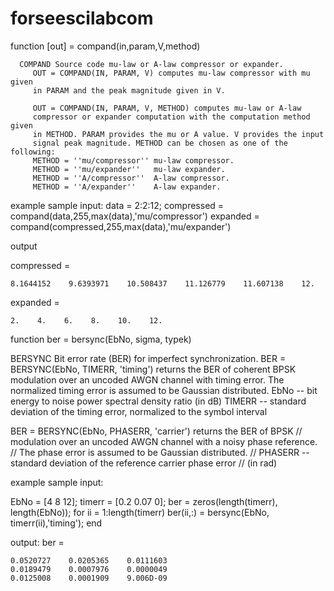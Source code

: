 # forseescilabcom
function [out] = compand(in,param,V,method)


      COMPAND Source code mu-law or A-law compressor or expander.
         OUT = COMPAND(IN, PARAM, V) computes mu-law compressor with mu given
         in PARAM and the peak magnitude given in V.
      
         OUT = COMPAND(IN, PARAM, V, METHOD) computes mu-law or A-law
         compressor or expander computation with the computation method given
         in METHOD. PARAM provides the mu or A value. V provides the input
         signal peak magnitude. METHOD can be chosen as one of the following:
         METHOD = ''mu/compressor'' mu-law compressor.
         METHOD = ''mu/expander''   mu-law expander.
         METHOD = ''A/compressor''  A-law compressor.
         METHOD = ''A/expander''    A-law expander.
         
  example
  sample input:
  data = 2:2:12;
 compressed = compand(data,255,max(data),'mu/compressor')
 expanded = compand(compressed,255,max(data),'mu/expander')
 
 output 
 
 compressed  =
 
    8.1644152    9.6393971    10.508437    11.126779    11.607138    12.  
 
 expanded  =
 
    2.    4.    6.    8.    10.    12.  
         
         
function ber = bersync(EbNo, sigma, typek)

BERSYNC Bit error rate (BER) for imperfect synchronization.
   BER = BERSYNC(EbNo, TIMERR, 'timing') returns the BER of coherent BPSK
   modulation over an uncoded AWGN channel with timing error. The
   normalized timing error is assumed to be Gaussian distributed.
   EbNo -- bit energy to noise power spectral density ratio (in dB)
   TIMERR -- standard deviation of the timing error, normalized to the
             symbol interval

   BER = BERSYNC(EbNo, PHASERR, 'carrier') returns the BER of BPSK
//   modulation over an uncoded AWGN channel with a noisy phase reference.
//   The phase error is assumed to be Gaussian distributed.
//   PHASERR -- standard deviation of the reference carrier phase error
//              (in rad)

example 
sample input:

EbNo = [4 8 12];
timerr = [0.2 0.07 0];
ber = zeros(length(timerr), length(EbNo));
for ii = 1:length(timerr)
    ber(ii,:) = bersync(EbNo, timerr(ii),'timing');
end

output:
ber  =
 
    0.0520727    0.0205365    0.0111603  
    0.0189479    0.0007976    0.0000049  
    0.0125008    0.0001909    9.006D-09 
